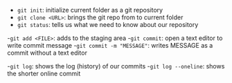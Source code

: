 
- `git init`: initialize current folder as a git repository
- `git clone <URL>`: brings the git repo from <URL> to current folder
- `git status`: tells us what we need to know about our repository

-`git add <FILE>`: adds <FILE> to the staging area
-`git commit`: open a text editor to write commit message
   -`git commit -m "MESSAGE"`: writes MESSAGE as a commit without a text editor

-`git log`: shows the log (history) of our commits
   -`git log --oneline`: shows the shorter online commit

